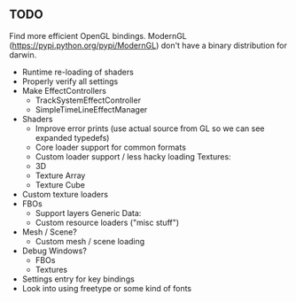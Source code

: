 
## TODO

Find more efficient OpenGL bindings. ModernGL (https://pypi.python.org/pypi/ModernGL) 
don't have a binary distribution for darwin.

- Runtime re-loading of shaders
- Properly verify all settings
- Make EffectControllers
  - TrackSystemEffectController
  - SimpleTimeLineEffectManager
- Shaders
  - Improve error prints (use actual source from GL so we can see expanded typedefs)
  - Core loader support for common formats
  - Custom loader support / less hacky loading
Textures:
  - 3D
  - Texture Array
  - Texture Cube
- Custom texture loaders
- FBOs
  - Support layers
Generic Data:
  - Custom resource loaders ("misc stuff")
- Mesh / Scene?
  - Custom mesh / scene loading
- Debug Windows?
  - FBOs
  - Textures
- Settings entry for key bindings
- Look into using freetype or some kind of fonts
